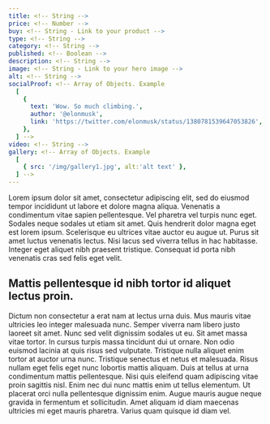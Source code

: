 ```yaml
---
title: <!-- String -->
price: <!-- Number -->
buy: <!-- String - Link to your product -->
type: <!-- String -->
category: <!-- String -->
published: <!-- Boolean -->
description: <!-- String -->
image: <!-- String - Link to your hero image -->
alt: <!-- String -->
socialProof: <!-- Array of Objects. Example
  [
    {
      text: 'Wow. So much climbing.',
      author: '@elonmusk',
      link: 'https://twitter.com/elonmusk/status/1380781539647053826',
    },
  ] -->
video: <!-- String -->
gallery: <!-- Array of Objects. Example
  [
    { src: '/img/gallery1.jpg', alt:'alt text' },
  ] -->
---
```


Lorem ipsum dolor sit amet, consectetur adipiscing elit, sed do eiusmod tempor incididunt ut labore et dolore magna aliqua. Venenatis a condimentum vitae sapien pellentesque. Vel pharetra vel turpis nunc eget. Sodales neque sodales ut etiam sit amet. Quis hendrerit dolor magna eget est lorem ipsum. Scelerisque eu ultrices vitae auctor eu augue ut. Purus sit amet luctus venenatis lectus. Nisi lacus sed viverra tellus in hac habitasse. Integer eget aliquet nibh praesent tristique. Consequat id porta nibh venenatis cras sed felis eget velit.

## Mattis pellentesque id nibh tortor id aliquet lectus proin.

Dictum non consectetur a erat nam at lectus urna duis. Mus mauris vitae ultricies leo integer malesuada nunc. Semper viverra nam libero justo laoreet sit amet. Nunc sed velit dignissim sodales ut eu. Sit amet massa vitae tortor. In cursus turpis massa tincidunt dui ut ornare. Non odio euismod lacinia at quis risus sed vulputate. Tristique nulla aliquet enim tortor at auctor urna nunc. Tristique senectus et netus et malesuada. Risus nullam eget felis eget nunc lobortis mattis aliquam. Duis at tellus at urna condimentum mattis pellentesque. Nisi quis eleifend quam adipiscing vitae proin sagittis nisl. Enim nec dui nunc mattis enim ut tellus elementum. Ut placerat orci nulla pellentesque dignissim enim. Augue mauris augue neque gravida in fermentum et sollicitudin. Amet aliquam id diam maecenas ultricies mi eget mauris pharetra. Varius quam quisque id diam vel.